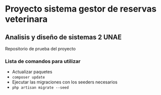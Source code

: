 # Proyecto sistema gestor de reservas veterinara

## Analisis y diseño de sistemas 2 UNAE

Repositorio de prueba del proyecto

### Lista de comandos para utilizar

* Actualizar paquetes
* `composer update`
* Ejecutar las migraciones con los seeders necesarios
* `php artisan migrate --seed`
